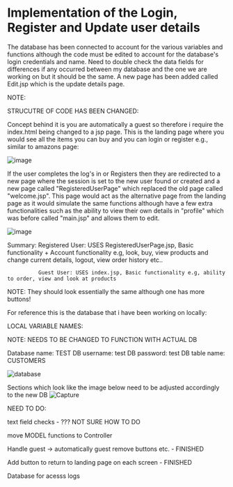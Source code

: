 # Implementation of the Login, Register and Update user details

The database has been connected to account for the various variables and functions although the code must be edited to account for the database's login credentials and name.
Need to double check the data fields for differences if any occurred between my database and the one we are working on but it should be the same.
A new page has been added called Edit.jsp which is the update details page.

NOTE:

STRUCUTRE OF CODE HAS BEEN CHANGED:

Concept behind it is you are automatically a guest so therefore i require the index.html being changed to a jsp page. This is the landing page where you would see all the items you can buy and you can login or register e.g., similar to amazons page:

![image](https://user-images.githubusercontent.com/126222338/236471419-2dddee09-4de6-4a16-823b-0fe06a87e514.png)

If the user completes the log's in or Registers then they are redirected to a new page where the session is set to the new user found or created and a new page called "RegisteredUserPage" which replaced the old page called "welcome.jsp". This page would act as the alternative page from the landing page as it would simulate the same functions although have a few extra functionalities such as the ability to view their own details in "profile" which was before called "main.jsp" and allows them to edit.

![image](https://user-images.githubusercontent.com/126222338/236472223-ad4084a1-2775-48c3-848c-ba6c5293cfc5.png)

Summary: Registered User: USES RegisteredUserPage.jsp, Basic functionality + Account functionality e.g, look, buy, view products and change current details, logout,                             view order history etc..

              Guest User: USES index.jsp, Basic functionality e.g, ability to order, view and look at products

NOTE: They should look essentially the same although one has more buttons!

For reference this is the database that i have been working on locally:

LOCAL VARIABLE NAMES:

NOTE: NEEDS TO BE CHANGED TO FUNCTION WITH ACTUAL DB

Database name: TEST
DB username: test
DB password: test
DB table name: CUSTOMERS


![database](https://user-images.githubusercontent.com/126222338/236108652-00a27f86-a823-4cea-ad9c-259618343ffc.PNG)


Sections which look like the image below need to be adjusted accordingly to the new DB
![Capture](https://user-images.githubusercontent.com/126222338/236109019-f0e00ebc-037f-4a71-aac1-7b23dfa0e217.PNG)


NEED TO DO:

text field checks - ??? NOT SURE HOW TO DO

move MODEL functions to Controller

Handle guest -> automatically guest remove buttons etc. - FINISHED

Add button to return to landing page on each screen - FINISHED

Database for acesss logs

